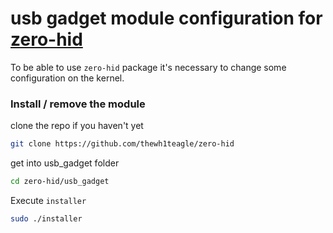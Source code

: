 # usb gadget module configuration for [zero-hid](https://github.com/thewh1teagle/zero-hid)

To be able to use `zero-hid` package
it's necessary to change some configuration on the kernel.

### Install / remove the module
clone the repo if you haven't yet
```bash
git clone https://github.com/thewh1teagle/zero-hid
```

get into usb_gadget folder
```bash
cd zero-hid/usb_gadget
```
Execute `installer`
```bash
sudo ./installer
```

